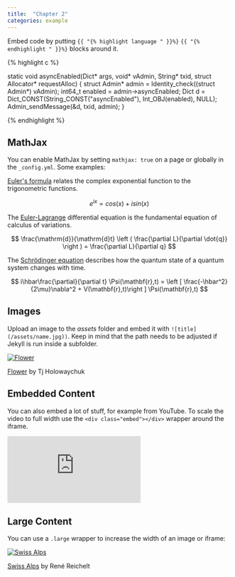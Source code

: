 ```yaml
---
title:  "Chapter 2"
categories: example
---
```


Embed code by putting `{{ "{% highlight language " }}%}` `{{ "{% endhighlight " }}%}` blocks around it.

{% highlight c %}

static void asyncEnabled(Dict* args, void* vAdmin, String* txid, struct Allocator* requestAlloc)
{
    struct Admin* admin = Identity_check((struct Admin*) vAdmin);
    int64_t enabled = admin->asyncEnabled;
    Dict d = Dict_CONST(String_CONST("asyncEnabled"), Int_OBJ(enabled), NULL);
    Admin_sendMessage(&d, txid, admin);
}

{% endhighlight %}


## MathJax

You can enable MathJax by setting `mathjax: true` on a page or globally in the `_config.yml`. Some examples:

[Euler's formula](https://en.wikipedia.org/wiki/Euler%27s_formula) relates the  complex exponential function to the trigonometric functions.

$$ e^{ix}=cos(x)+isin(x) $$

The [Euler-Lagrange](https://en.wikipedia.org/wiki/Lagrangian_mechanics) differential equation is the fundamental equation of calculus of variations.

$$ \frac{\mathrm{d}}{\mathrm{d}t} \left ( \frac{\partial L}{\partial \dot{q}} \right ) = \frac{\partial L}{\partial q} $$

The [Schrödinger equation](https://en.wikipedia.org/wiki/Schr%C3%B6dinger_equation) describes how the quantum state of a quantum system changes with time.

$$ i\hbar\frac{\partial}{\partial t} \Psi(\mathbf{r},t) = \left [ \frac{-\hbar^2}{2\mu}\nabla^2 + V(\mathbf{r},t)\right ] \Psi(\mathbf{r},t) $$

## Images

Upload an image to the *assets* folder and embed it with `![title](/assets/name.jpg))`. Keep in mind that the path needs to be adjusted if Jekyll is run inside a subfolder.

[![Flower](/contrast-demo/assets/flower.jpg)](/contrast-demo/assets/flower.jpg)

[Flower](https://unsplash.com/photos/iGrsa9rL11o) by Tj Holowaychuk

## Embedded Content

You can also embed a lot of stuff, for example from YouTube. To scale the video to full width use the `<div class="embed"></div>` wrapper around the iframe.

<div class="embed"><iframe src="https://www.youtube.com/embed/_C0A5zX-iqM" frameborder="0" allowfullscreen></iframe></div>

## Large Content

You can use a `.large` wrapper to increase the width of an image or iframe:

<a class="large" href="/contrast-demo/assets/swiss-alps.jpg">![Swiss Alps](/contrast-demo/assets/swiss-alps.jpg)</a>

[Swiss Alps](https://unsplash.com/photos/u0DmxB76uF4) by René Reichelt
